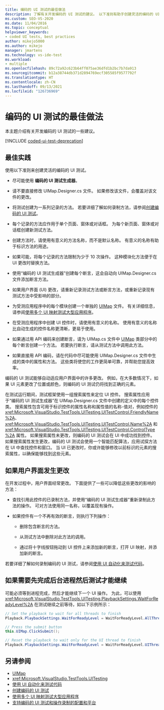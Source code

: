 ```yaml
---
title: 编码的 UI 测试的最佳做法
description: 了解有关开发编码的 UI 测试的建议。 以下准则有助于创建灵活的编码的 UI 测试。
ms.custom: SEO-VS-2020
ms.date: 11/04/2016
ms.topic: conceptual
helpviewer_keywords:
- coded UI tests, best practices
author: mikejo5000
ms.author: mikejo
manager: jmartens
ms.technology: vs-ide-test
ms.workload:
- multiple
ms.openlocfilehash: 89c72a92c623b64ff075ae36dfd1b2bc7b7da913
ms.sourcegitcommit: b12a38744db371d2894769ecf305585f9577792f
ms.translationtype: HT
ms.contentlocale: zh-CN
ms.lasthandoff: 09/13/2021
ms.locfileid: "126736969"
---
```

# <a name="best-practices-for-coded-ui-tests"></a>编码的 UI 测试的最佳做法

本主题介绍有关开发编码的 UI 测试的一些建议。

[!INCLUDE [coded-ui-test-deprecation](includes/coded-ui-test-deprecation.md)]

## <a name="best-practices"></a>最佳实践

使用以下准则来创建灵活的编码的 UI 测试。

- 尽可能使用 **编码的 UI 测试生成器**。

- 请不要直接修改 UIMap.Designer.cs 文件。 如果修改该文件，会覆盖对该文件的更改。

- 将测试创建为一系列记录的方法。 若要详细了解如何录制方法，请参阅[创建编码的 UI 测试](../test/use-ui-automation-to-test-your-code.md)。

- 每个记录的方法应作用于单个页面、窗体或对话框。 为每个新页面、窗体或对话框创建新测试方法。

- 创建方法时，请使用有意义的方法名称，而不是默认名称。 有意义的名称有助于标识方法的用途。

- 如果可能，将每个记录的方法限制为少于 10 次操作。 这种模块化方法便于在 UI 更改时替换方法。

- 使用“编码的 UI 测试生成器”创建每个断言，这会自动向 UIMap.Designer.cs 文件添加断言方法。

- 如果用户界面 (UI) 更改，请重新记录测试方法或断言方法，或重新记录现有测试方法中受影响的部分。

- 为受测应用程序中的每个模块创建一个单独的 [UIMap](/previous-versions/dd580454(v=vs.140)) 文件。 有关详细信息，请参阅[使用多个 UI 映射测试大型应用程序](../test/testing-a-large-application-with-multiple-ui-maps.md)。

- 在受测应用程序中创建 UI 控件时，请使用有意义的名称。 使用有意义的名称比自动生成的控件名称更清晰，更易于使用。

- 如果通过用 API 编码来创建断言，请为 UIMap.cs 文件中 [UIMap](/previous-versions/dd580454(v=vs.140)) 类部分中的每个断言创建一个方法。 若要执行断言，请从测试方法中调用此方法。

- 如果直接用 API 编码，请在代码中尽可能使用 UIMap.Designer.cs 文件中生成的类中的属性和方法。 这些类将使您的工作更简单可靠，并帮助您提高效率。

编码的 UI 测试能够自动适应用户界面中的许多更改。 例如，在大多数情况下，如果 UI 元素更改了位置或颜色，则编码的 UI 测试仍将找到正确的元素。

在测试运行期间，测试框架使用一组搜索属性来定位 UI 控件。 搜索属性应用于“编码的 UI 测试生成器”在 UIMap.Designer.cs 文件中创建的定义中的每个控件类。 搜索属性包含可用于标识控件的属性名称和属性值的名称-值对，例如控件的 <xref:Microsoft.VisualStudio.TestTools.UITesting.UITestControl.FriendlyName%2A>、<xref:Microsoft.VisualStudio.TestTools.UITesting.UITestControl.Name%2A> 和 <xref:Microsoft.VisualStudio.TestTools.UITesting.UITestControl.ControlType%2A> 属性。 如果搜索属性未更改，则编码的 UI 测试会在 UI 中成功找到控件。 如果搜索属性发生更改，编码的 UI 测试会使用一个智能匹配算法，应用试探方法在 UI 中查找控件和窗口。 当 UI 已更改时，你或许能够修改以前标识的元素的搜索属性，以确保能够找到这些元素。

## <a name="if-your-user-interface-changes"></a>如果用户界面发生更改

在开发过程中，用户界面经常更改。 下面提供了一些可以降低这些更改的影响的方法：

- 查找引用此控件的已录制方法，并使用“编码的 UI 测试生成器”重新录制此方法的操作。 可对方法使用同一名称，以覆盖现有操作。

- 如果控件有一个不再有效的断言，则执行下列操作：

  - 删除包含断言的方法。

  - 从测试方法中删除对此方法的调用。

  - 通过将十字线按钮拖动到 UI 控件上来添加新的断言，打开 UI 映射，并添加新的断言。

若要详细了解如何录制编码的 UI 测试，请参阅[使用 UI 自动化来测试代码](../test/use-ui-automation-to-test-your-code.md)。

## <a name="if-a-background-process-needs-to-complete-before-the-test-can-continue"></a>如果需要先完成后台进程然后测试才能继续

可能必须等到进程完成，然后才能继续下一个 UI 操作。 为此，可以使用 <xref:Microsoft.VisualStudio.TestTools.UITesting.PlaybackSettings.WaitForReadyLevel%2A> 在测试继续之前等待，如以下示例所示：

```csharp
// Set the playback to wait for all threads to finish
Playback.PlaybackSettings.WaitForReadyLevel = WaitForReadyLevel.AllThreads;

// Press the submit button
this.UIMap.ClickSubmit();

// Reset the playback to wait only for the UI thread to finish
Playback.PlaybackSettings.WaitForReadyLevel = WaitForReadyLevel.UIThreadOnly;
```

## <a name="see-also"></a>另请参阅

- [UIMap](/previous-versions/dd580454(v=vs.140))
- <xref:Microsoft.VisualStudio.TestTools.UITesting>
- [使用 UI 自动化来测试代码](../test/use-ui-automation-to-test-your-code.md)
- [创建编码的 UI 测试](../test/use-ui-automation-to-test-your-code.md)
- [使用多个 UI 映射测试大型应用程序](../test/testing-a-large-application-with-multiple-ui-maps.md)
- [支持编码的 UI 测试和操作录制的配置和平台](../test/supported-configurations-and-platforms-for-coded-ui-tests-and-action-recordings.md)
